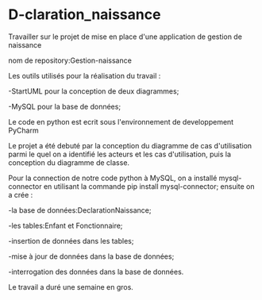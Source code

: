 # D-claration_naissance
Travailler  sur le projet de mise en place d'une application de gestion de naissance

nom de repository:Gestion-naissance

Les outils utilisés pour la réalisation du travail : 

-StartUML pour la conception de deux diagrammes; 

-MySQL pour la base de données; 

Le code en python est ecrit sous l'environnement de developpement PyCharm

Le projet a été debuté par la conception du diagramme de cas d'utilisation parmi le quel on a identifié les acteurs et les cas d'utilisation,
puis la conception du diagramme de classe.

Pour la connection de notre code python à MySQL, on a installé mysql-connector en utilisant la commande pip install mysql-connector; 
ensuite on a crée :

-la base de données:DeclarationNaissance; 

-les tables:Enfant et Fonctionnaire; 

-insertion de données dans les tables; 

-mise à jour de données dans la base de données; 

-interrogation des données dans la base de données.

Le travail a duré une semaine en gros.

